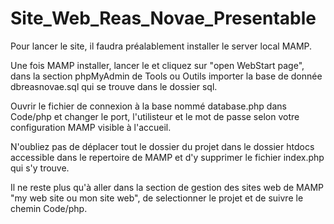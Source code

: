 # Site_Web_Reas_Novae_Presentable
Pour lancer le site, il faudra préalablement installer le server local MAMP.

Une fois MAMP installer, lancer le et cliquez sur "open WebStart page", dans la section phpMyAdmin de Tools ou Outils importer la base de donnée dbreasnovae.sql qui se trouve dans le dossier sql.

Ouvrir le fichier de connexion à la base nommé database.php dans Code/php et changer le port, l'utilisteur et le mot de passe selon votre configuration MAMP visible à l'accueil.

N'oubliez pas de déplacer tout le dossier du projet dans le dossier htdocs accessible dans le repertoire de MAMP et d'y supprimer le fichier index.php qui s'y trouve.

Il ne reste plus qu'à aller dans la section de gestion des sites web de MAMP "my web site ou mon site web", de selectionner le projet et de suivre le chemin Code/php.
